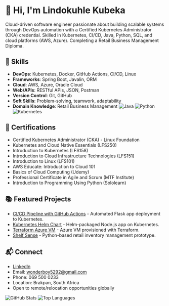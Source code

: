 # 👋 Hi, I'm Lindokuhle Kubeka
Cloud-driven software engineer passionate about building scalable systems through DevOps automation with a Certified Kubernetes Administrator (CKA) credential. Skilled in Kubernetes, CI/CD, Java, Python, SQL, and cloud platforms (AWS, Azure). Completing a Retail Business Management Diploma.

## 🔧 Skills
- **DevOps**: Kubernetes, Docker, GitHub Actions, CI/CD, Linux
- **Frameworks**: Spring Boot, Javalin, ORM
- **Cloud**: AWS, Azure, Oracle Cloud
- **Web/APIs**: RESTful APIs, JSON, Postman
- **Version Control**: Git, GitHub
- **Soft Skills**: Problem-solving, teamwork, adaptability
- **Domain Knowledge**: Retail Business Management
![Java](https://img.shields.io/badge/Java-orange?logo=java)
![Python](https://img.shields.io/badge/Python-blue?logo=python)
![Kubernetes](https://img.shields.io/badge/Kubernetes-326ce5?logo=kubernetes)


## 📜 Certifications
- Certified Kubernetes Administrator (CKA) - Linux Foundation
- Kubernetes and Cloud Native Essentials (LFS250)
- Introduction to Kubernetes (LFS158)
- Introduction to Cloud Infrastructure Technologies (LFS151)
- Introduction to Linux (LFS101)
- AWS Educate: Introduction to Cloud 101
- Basics of Cloud Computing (Udemy)
- Professional Certificate in Agile and Scrum (MTF Institute)
- Introduction to Programming Using Python (Sololearn)

## 📚 Featured Projects
- [CI/CD Pipeline with GitHub Actions](https://github.com/LindokuhleKubeka/ci-cd-flask) - Automated Flask app deployment to Kubernetes.
- [Kubernetes Helm Chart](https://github.com/LindokuhleKubeka/helm-nodejs) - Helm-packaged Node.js app on Kubernetes.
- [Terraform Azure VM](https://github.com/LindokuhleKubeka/terraform-azure-vm) - Azure VM provisioned with Terraform.
- [Shelf Sense](https://github.com/LindokuhleKubeka/shelf-sense) - Python-based retail inventory management prototype.

## 📬 Connect
- [LinkedIn](https://www.linkedin.com/in/lindokuhle-kubeka-355922220/)
- Email: wonderboy5292@gmail.com
- Phone: 069 500 0233
- Location: Brakpan, South Africa
- Open to remote/relocation opportunities globally

![GitHub Stats](https://github-readme-stats.vercel.app/api?username=LindokuhleKubeka&show_icons=true&theme=radical)
![Top Languages](https://github-readme-stats.vercel.app/api/top-langs/?username=LindokuhleKubeka&layout=compact&theme=radical)
